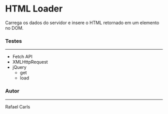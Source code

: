 # HTML Loader

Carrega os dados do servidor e insere o HTML retornado em um elemento no DOM.

### **Testes**

---

- Fetch API
- XMLHttpRequest
- jQuery
  - get
  - load

### **Autor**

---

Rafael Carls
